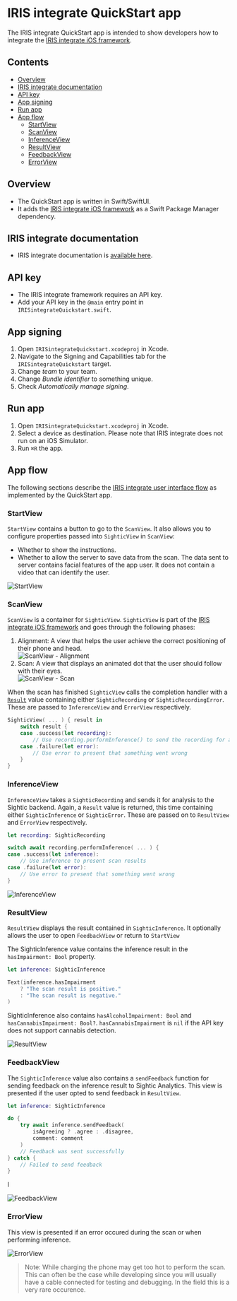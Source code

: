 # IRIS integrate QuickStart app<!-- omit from toc -->

The IRIS integrate QuickStart app is intended to show developers how to integrate the [IRIS integrate iOS framework](https://github.com/SighticAnalytics/iris-integrate-ios).

## Contents<!-- omit from toc -->

- [Overview](#overview)
- [IRIS integrate documentation](#iris-integrate-documentation)
- [API key](#api-key)
- [App signing](#app-signing)
- [Run app](#run-app)
- [App flow](#app-flow)
  - [StartView](#startview)
  - [ScanView](#scanview)
  - [InferenceView](#inferenceview)
  - [ResultView](#resultview)
  - [FeedbackView](#feedbackview)
  - [ErrorView](#errorview)

## Overview

* The QuickStart app is written in Swift/SwiftUI.
* It adds the [IRIS integrate iOS framework](https://github.com/SighticAnalytics/iris-integrate-ios) as a Swift Package Manager dependency.

## IRIS integrate documentation

* IRIS integrate documentation is [available here](https://sighticanalytics.github.io/iris-integrate-ios/documentation/irisintegrate/).

## API key

* The IRIS integrate framework requires an API key.
* Add your API key in the `@main` entry point in `IRISintegrateQuickstart.swift`.

## App signing

1. Open `IRISintegrateQuickstart.xcodeproj` in Xcode.
2. Navigate to the Signing and Capabilities tab for the `IRISintegrateQuickstart` target.
3. Change _team_ to your team.
4. Change _Bundle identifier_ to something unique.
5. Check _Automatically manage signing_.

## Run app

1. Open `IRISintegrateQuickstart.xcodeproj` in Xcode.
2. Select a device as destination. Please note that IRIS integrate does not run on an iOS Simulator.
3. Run `⌘R` the app.

## App flow

The following sections describe the [IRIS integrate user interface flow](https://sighticanalytics.github.io/iris-integrate-ios/documentation/irisintegrate/phases/) as implemented by the QuickStart app.

### StartView

`StartView` contains a button to go to the `ScanView`. It also allows you to configure properties passed into `SighticView` in `ScanView`:

* Whether to show the instructions.
* Whether to allow the server to save data from the scan. The data sent to server contains facial features of the app user. It does not contain a video that can identify the user.

![StartView](images/startview.png)

### ScanView

`ScanView` is a container for `SighticView`. `SighticView` is part of the [IRIS integrate iOS framework](https://github.com/SighticAnalytics/iris-integrate-ios) and goes through the following phases:

1. Alignment: A view that helps the user achieve the correct positioning of their phone and head.<br>
   ![ScanView - Alignment](images/scanview-alignment.png)
2. Scan: A view that displays an animated dot that the user should follow with their eyes.<br>
  ![ScanView - Scan](images/scanview-scan.png)

When the scan has finished `SighticView` calls the completion handler with a [`Result`]([https:://todo](https://developer.apple.com/documentation/swift/result)) value containing either `SighticRecording` or `SighticRecordingError`. These are passed to `InferenceView` and `ErrorView` respectively.

```swift
SighticView( ... ) { result in
    switch result {
    case .success(let recording):
        // Use recording.performInference() to send the recording for analysis
    case .failure(let error):
        // Use error to present that something went wrong
    }
}
```

### InferenceView

`InferenceView` takes a `SighticRecording` and sends it for analysis to the Sightic backend. Again, a `Result` value is returned, this time containing either `SighticInference` or `SighticError`. These are passed on to `ResultView` and `ErrorView` respectively.

```swift
let recording: SighticRecording

switch await recording.performInference( ... ) {
case .success(let inference):
    // Use inference to present scan results
case .failure(let error):
    // Use error to present that something went wrong
}
```

![InferenceView](images/inferenceview.png)

### ResultView

`ResultView` displays the result contained in `SighticInference`. It optionally allows the user to open `FeedbackView` or return to `StartView`

The SighticInference value contains the inference result in the `hasImpairment: Bool` property.

```swift
let inference: SighticInference

Text(inference.hasImpairment
    ? "The scan result is positive."
    : "The scan result is negative."
)
```

SighticInference also contains `hasAlcoholImpairment: Bool` and `hasCannabisImpairment: Bool?`. `hasCannabisImpairment` is `nil` if the API key does not support cannabis detection.

![ResultView](images/resultview.png)

### FeedbackView

The `SighticInference` value also contains a `sendFeedback` function for sending feedback on the inference result to Sightic Analytics. This view is presented if the user opted to send feedback in `ResultView`.

```swift
let inference: SighticInference

do {
    try await inference.sendFeedback(
        isAgreeing ? .agree : .disagree,
        comment: comment
    )
    // Feedback was sent successfully
} catch {
    // Failed to send feedback
}
```

I

![FeedbackView](images/feedbackview.png)

### ErrorView

This view is presented if an error occured during the scan or when performing inference.

![ErrorView](images/errorview.png)

> Note: While charging the phone may get too hot to perform the scan. This can often be the case while developing since you will usually have a cable connected for testing and debugging. In the field this is a very rare occurence.
